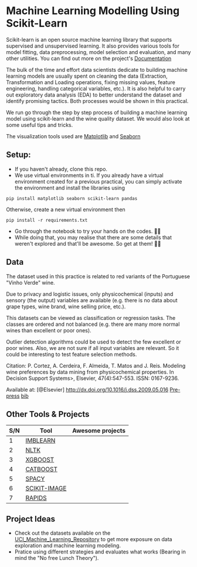 # Machine Learning Modelling Using Scikit-Learn

Scikit-learn is an open source machine learning library that supports supervised and unsupervised learning. It also provides various tools for model fitting, data preprocessing, model selection and evaluation, and many other utilities. You can find out more on the project's [Documentation](https://scikit-learn.org/stable/)

The bulk of the time and effort data scientists dedicate to building machine learning models are usually spent on cleaning the data (Extraction, Transformation and Loading operations, fixing missing values, feature engineering, handling categorical variables, etc.). It is also helpful to carry out exploratory data analysis (EDA) to better understand the dataset and identify promising tactics. Both processes would be shown in this practical.


We run go through the step by step process of building a machine learning model using scikit-learn and the wine quality dataset. We would also look at some useful tips and tricks.


The visualization tools used are [Matplotlib](https://matplotlib.org/) and [Seaborn](https://seaborn.pydata.org/)


## Setup:
- If you haven't already, clone this repo. 
- We use virtual environments in ti. If you already have a virtual environment created for a previous practical, you can simply activate the environment and install the libraries using
```
pip install matplotlib seaborn scikit-learn pandas
```
Otherwise, create a new virtual environment then 
```
pip install -r requirements.txt
```
- Go through the notebook to try your hands on the codes. 🔨🔨
- While doing that, you may realise that there are some details that weren't explored and that'll be awesome. So get at them! 🔨🔨

## Data
The dataset used in this practice is related to red variants of the Portuguese "Vinho Verde" wine.

Due to privacy and logistic issues, only physicochemical (inputs) and sensory (the output) variables are available (e.g. there is no data about grape types, wine brand, wine selling price, etc.).

This datasets can be viewed as classification or regression tasks. The classes are ordered and not balanced (e.g. there are many more normal wines than excellent or poor ones). 

Outlier detection algorithms could be used to detect the few excellent or poor wines. Also, we are not sure if all input variables are relevant. So it could be interesting to test feature selection methods.

Citation:
  P. Cortez, A. Cerdeira, F. Almeida, T. Matos and J. Reis. 
  Modeling wine preferences by data mining from physicochemical properties.
  In Decision Support Systems>, Elsevier, 47(4):547-553. ISSN: 0167-9236.

  Available at: [@Elsevier] http://dx.doi.org/10.1016/j.dss.2009.05.016
                [Pre-press](http://www3.dsi.uminho.pt/pcortezwinequality09pdf)
                [bib](http://www3.dsi.uminho.pt/pcortez/dss09.bib)


## Other Tools & Projects

| S/N | Tool | Awesome projects |
| --- | ---- | ---------------- |
| 1 | [IMBLEARN](https://imbalanced-learn.org/stable/)  |
| 2 | [NLTK](https://www.nltk.org/)  |
| 3 | [XGBOOST](https://xgboost.ai/) | 
| 4 | [CATBOOST](https://catboost.ai/) |
| 5 | [SPACY](https://spacy.io/) | 
| 6 | [SCIKIT-IMAGE](https://scikit-image.org/) |
| 7 | [RAPIDS](https://www.nvidia.com/en-us/deep-learning-ai/software/rapids/) |



## Project Ideas

- Check out the datasets available on the [UCI_Machine_Learning_Repository](https://archive.ics.uci.edu/ml/index.php) to get more exposure on data exploration and machine learning modeling.
- Pratice using different strategies and evaluates what works (Bearing in mind the "No free Lunch Theory").